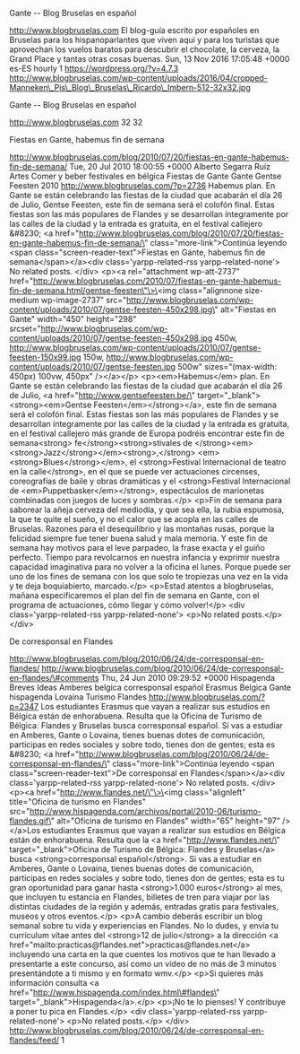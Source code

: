 Gante -- Blog Bruselas en español

http://www.blogbruselas.com El blog-guía escrito por españoles en
Bruselas para los hispanoparlantes que viven aquí y para los turistas
que aprovechan los vuelos baratos para descubrir el chocolate, la
cerveza, la Grand Place y tantas otras cosas buenas. Sun, 13 Nov 2016
17:05:48 +0000 es-ES hourly 1 https://wordpress.org/?v=4.7.3
http://www.blogbruselas.com/wp-content/uploads/2016/04/cropped-Manneken\_Pis\_Blog\_Bruselas\_Ricardo\_Imbern-512-32x32.jpg

Gante -- Blog Bruselas en español

http://www.blogbruselas.com 32 32

Fiestas en Gante, habemus fin de semana

http://www.blogbruselas.com/blog/2010/07/20/fiestas-en-gante-habemus-fin-de-semana/
Tue, 20 Jul 2010 18:00:55 +0000 Alberto Segarra Ruíz Artes Comer y beber
festivales en bélgica Fiestas de Gante Gante Gentse Feesten 2010
http://www.blogbruselas.com/?p=2736 Habemus plan. En Gante se están
celebrando las fiestas de la ciudad que acabarán el día 26 de Julio,
Gentse Feesten, este fin de semana será el colofón final. Estas fiestas
son las más populares de Flandes y se desarrollan íntegramente por las
calles de la ciudad y la entrada es gratuita, en el festival callejero
&\#8230; \<a
href=\"http://www.blogbruselas.com/blog/2010/07/20/fiestas-en-gante-habemus-fin-de-semana/\"
class=\"more-link\"\>Continúa leyendo \<span
class=\"screen-reader-text\"\>Fiestas en Gante, habemus fin de
semana\</span\>\</a\>\<div class=\'yarpp-related-rss
yarpp-related-none\'\> No related posts. \</div\> \<p\>\<a
rel=\"attachment wp-att-2737\"
href=\"http://www.blogbruselas.com/2010/07/fiestas-en-gante-habemus-fin-de-semana.html/gentse-feesten\"\>\<img
class=\"alignnone size-medium wp-image-2737\"
src=\"http://www.blogbruselas.com/wp-content/uploads/2010/07/gentse-feesten-450x298.jpg\"
alt=\"Fiestas en Gante\" width=\"450\" height=\"298\"
srcset=\"http://www.blogbruselas.com/wp-content/uploads/2010/07/gentse-feesten-450x298.jpg
450w,
http://www.blogbruselas.com/wp-content/uploads/2010/07/gentse-feesten-150x99.jpg
150w,
http://www.blogbruselas.com/wp-content/uploads/2010/07/gentse-feesten.jpg
500w\" sizes=\"(max-width: 450px) 100vw, 450px\" /\>\</a\>\</p\>
\<p\>\<em\>Habemus\</em\> plan. En Gante se están celebrando las fiestas
de la ciudad que acabarán el día 26 de Julio, \<a
href=\"http://www.gentsefeesten.be/\"
target=\"\_blank\"\>\<strong\>\<em\>Gentse
Feesten\</em\>\</strong\>\</a\>, este fin de semana será el colofón
final. Estas fiestas son las más populares de Flandes y se desarrollan
íntegramente por las calles de la ciudad y la entrada es gratuita, en el
festival callejero más grande de Europa podréis encontrar este fin de
semana\<strong\> fe\</strong\>\<strong\>stivales de
\</strong\>\<em\>\<strong\>Jazz\</strong\>\</em\>\<strong\>,\</strong\>
\<em\>\<strong\>Blues\</strong\>\</em\>, el \<strong\>Festival
Internacional de teatro en la calle\</strong\>, en el que se puede ver
actuaciones circenses, coreografías de baile y obras dramáticas y el
\<strong\>Festival Internacional de
\<em\>Puppetbasker\</em\>\</strong\>, espectáculos de marionetas
combinadas con juegos de luces y sombras.\</p\> \<p\>Fin de semana para
saborear la añeja cerveza del mediodía, y que sea ella, la rubia
espumosa, la que te quite el sueño, y no el calor que se acopla en las
calles de Bruselas. Razones para el desequilibrio y las montañas rusas,
porque la felicidad siempre fue tener buena salud y mala memoria. Y este
fin de semana hay motivos para el leve parpadeo, la frase exacta y el
guiño perfecto. Tiempo para revolcarnos en nuestra infancia y exprimir
nuestra capacidad imaginativa para no volver a la oficina el lunes.
Porque puede ser uno de los fines de semana con los que solo te
tropiezas una vez en la vida y te deja boquiabierto, marcado.\</p\>
\<p\>Estad atentos a blogbruselas, mañana especificaremos el plan del
fin de semana en Gante, con el programa de actuaciones, cómo llegar y
cómo volver!\</p\> \<div class=\'yarpp-related-rss
yarpp-related-none\'\> \<p\>No related posts.\</p\> \</div\>

De corresponsal en Flandes

http://www.blogbruselas.com/blog/2010/06/24/de-corresponsal-en-flandes/
http://www.blogbruselas.com/blog/2010/06/24/de-corresponsal-en-flandes/\#comments
Thu, 24 Jun 2010 09:29:52 +0000 Hispagenda Breves Ideas Amberes belgica
corresponsal español Erasmus Belgica Gante hispagenda Lovaina Turismo
Flandes http://www.blogbruselas.com/?p=2347 Los estudiantes Erasmus que
vayan a realizar sus estudios en Bélgica están de enhorabuena. Resulta
que la Oficina de Turismo de Bélgica: Flandes y Bruselas busca
corresponsal español. Si vas a estudiar en Amberes, Gante o Lovaina,
tienes buenas dotes de comunicación, participas en redes sociales y
sobre todo, tienes don de gentes; esta es &\#8230; \<a
href=\"http://www.blogbruselas.com/blog/2010/06/24/de-corresponsal-en-flandes/\"
class=\"more-link\"\>Continúa leyendo \<span
class=\"screen-reader-text\"\>De corresponsal en
Flandes\</span\>\</a\>\<div class=\'yarpp-related-rss
yarpp-related-none\'\> No related posts. \</div\> \<p\>\<a
href=\"http://www.flandes.net/\"\>\<img class=\"alignleft\"
title=\"Oficina de turismo en Flandes\"
src=\"http://www.hispagenda.com/archivos/portal/2010-06/turismo-flandes.gif\"
alt=\"Oficina de turismo en Flandes\" width=\"65\" height=\"97\"
/\>\</a\>Los estudiantes Erasmus que vayan a realizar sus estudios en
Bélgica están de enhorabuena. Resulta que la \<a
href=\"http://www.flandes.net/\" target=\"\_blank\"\>Oficina de Turismo
de Bélgica: Flandes y Bruselas\</a\> busca \<strong\>corresponsal
español\</strong\>. Si vas a estudiar en Amberes, Gante o Lovaina,
tienes buenas dotes de comunicación, participas en redes sociales y
sobre todo, tienes don de gentes; esta es tu gran oportunidad para ganar
hasta \<strong\>1.000 euros\</strong\> al mes, que incluyen tu estancia
en Flandes, billetes de tren para viajar por las distintas ciudades de
la región y además, entradas gratis para festivales, museos y otros
eventos.\</p\> \<p\>A cambio deberás escribir un blog semanal sobre tu
vida y experiencias en Flandes. No lo dudes, y envía tu currículum vítae
antes del \<strong\>12 de julio\</strong\> a la dirección \<a
href=\"mailto:practicas\@flandes.net\"\>practicas\@flandes.net\</a\>
incluyendo una carta en la que cuentes los motivos que te han llevado a
presentarte a este concurso, así como un vídeo de no más de 3 minutos
presentándote a ti mismo y en formato wmv.\</p\> \<p\>Si quieres más
información consulta \<a
href=\"http://www.hispagenda.com/index.html\#flandes\"
target=\"\_blank\"\>Hispagenda\</a\>.\</p\> \<p\>¡No te lo pienses! Y
contribuye a poner tu pica en Flandes.\</p\> \<div
class=\'yarpp-related-rss yarpp-related-none\'\> \<p\>No related
posts.\</p\> \</div\>
http://www.blogbruselas.com/blog/2010/06/24/de-corresponsal-en-flandes/feed/
1
